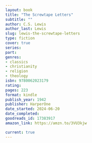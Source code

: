 ```yaml
---
layout: book
title: "The Screwtape Letters"
subtitle: ""
author: C.S. Lewis
author_last: Lewis
slug: lewis-the-screwtape-letters
type: fiction
cover: true
series: 
part: 
genres:
- classics
- christianity
- religion
- theology
isbn: 9780062023179
rating: 
pages: 223
format: kindle
publish_year: 1942
publisher: HarperOne
date_started: 2024-06-20
date_completed: 
goodreads_id: 17383917
amazon_link: https://amzn.to/3VU3kjw

current: true
---
```

